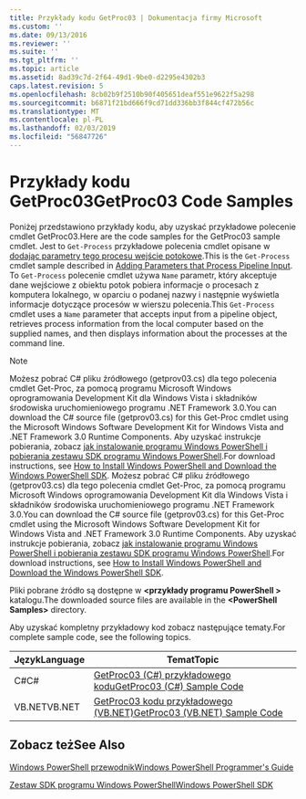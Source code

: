 ```yaml
---
title: Przykłady kodu GetProc03 | Dokumentacja firmy Microsoft
ms.custom: ''
ms.date: 09/13/2016
ms.reviewer: ''
ms.suite: ''
ms.tgt_pltfrm: ''
ms.topic: article
ms.assetid: 8ad39c7d-2f64-49d1-9be0-d2295e4302b3
caps.latest.revision: 5
ms.openlocfilehash: 8cb02b9f2510b90f405651deaf551e9622f5a298
ms.sourcegitcommit: b6871f21bd666f9cd71dd336bb3f844cf472b56c
ms.translationtype: MT
ms.contentlocale: pl-PL
ms.lasthandoff: 02/03/2019
ms.locfileid: "56847726"
---
```

# <a name="getproc03-code-samples"></a><span data-ttu-id="41ef7-102">Przykłady kodu GetProc03</span><span class="sxs-lookup"><span data-stu-id="41ef7-102">GetProc03 Code Samples</span></span>

<span data-ttu-id="41ef7-103">Poniżej przedstawiono przykłady kodu, aby uzyskać przykładowe polecenie cmdlet GetProc03.</span><span class="sxs-lookup"><span data-stu-id="41ef7-103">Here are the code samples for the GetProc03 sample cmdlet.</span></span> <span data-ttu-id="41ef7-104">Jest to `Get-Process` przykładowe polecenia cmdlet opisane w [dodając parametry tego procesu wejście potokowe](../cmdlet/adding-parameters-that-process-pipeline-input.md).</span><span class="sxs-lookup"><span data-stu-id="41ef7-104">This is the `Get-Process` cmdlet sample described in [Adding Parameters that Process Pipeline Input](../cmdlet/adding-parameters-that-process-pipeline-input.md).</span></span> <span data-ttu-id="41ef7-105">To `Get-Process` polecenie cmdlet używa `Name` parametr, który akceptuje dane wejściowe z obiektu potok pobiera informacje o procesach z komputera lokalnego, w oparciu o podanej nazwy i następnie wyświetla informacje dotyczące procesów w wierszu polecenia.</span><span class="sxs-lookup"><span data-stu-id="41ef7-105">This `Get-Process` cmdlet uses a `Name` parameter that accepts input from a pipeline object, retrieves process information from the local computer based on the supplied names, and then displays information about the processes at the command line.</span></span>

> [!NOTE]
> <span data-ttu-id="41ef7-106">Możesz pobrać C# pliku źródłowego (getprov03.cs) dla tego polecenia cmdlet Get-Proc, za pomocą programu Microsoft Windows oprogramowania Development Kit dla Windows Vista i składników środowiska uruchomieniowego programu .NET Framework 3.0.</span><span class="sxs-lookup"><span data-stu-id="41ef7-106">You can download the C# source file (getprov03.cs) for this Get-Proc cmdlet using the Microsoft Windows Software Development Kit for Windows Vista and .NET Framework 3.0 Runtime Components.</span></span> <span data-ttu-id="41ef7-107">Aby uzyskać instrukcje pobierania, zobacz [jak instalowanie programu Windows PowerShell i pobierania zestawu SDK programu Windows PowerShell](/powershell/developer/installing-the-windows-powershell-sdk).</span><span class="sxs-lookup"><span data-stu-id="41ef7-107">For download instructions, see [How to Install Windows PowerShell and Download the Windows PowerShell SDK](/powershell/developer/installing-the-windows-powershell-sdk).</span></span>
> <span data-ttu-id="41ef7-108">Możesz pobrać C# pliku źródłowego (getprov03.cs) dla tego polecenia cmdlet Get-Proc, za pomocą programu Microsoft Windows oprogramowania Development Kit dla Windows Vista i składników środowiska uruchomieniowego programu .NET Framework 3.0.</span><span class="sxs-lookup"><span data-stu-id="41ef7-108">You can download the C# source file (getprov03.cs) for this Get-Proc cmdlet using the Microsoft Windows Software Development Kit for Windows Vista and .NET Framework 3.0 Runtime Components.</span></span> <span data-ttu-id="41ef7-109">Aby uzyskać instrukcje pobierania, zobacz [jak instalowanie programu Windows PowerShell i pobierania zestawu SDK programu Windows PowerShell](/powershell/developer/installing-the-windows-powershell-sdk).</span><span class="sxs-lookup"><span data-stu-id="41ef7-109">For download instructions, see [How to Install Windows PowerShell and Download the Windows PowerShell SDK](/powershell/developer/installing-the-windows-powershell-sdk).</span></span>
>
> <span data-ttu-id="41ef7-110">Pliki pobrane źródło są dostępne w  **\<przykłady programu PowerShell >** katalogu.</span><span class="sxs-lookup"><span data-stu-id="41ef7-110">The downloaded source files are available in the **\<PowerShell Samples>** directory.</span></span>

<span data-ttu-id="41ef7-111">Aby uzyskać kompletny przykładowy kod zobacz następujące tematy.</span><span class="sxs-lookup"><span data-stu-id="41ef7-111">For complete sample code, see the following topics.</span></span>

|<span data-ttu-id="41ef7-112">Język</span><span class="sxs-lookup"><span data-stu-id="41ef7-112">Language</span></span>|<span data-ttu-id="41ef7-113">Temat</span><span class="sxs-lookup"><span data-stu-id="41ef7-113">Topic</span></span>|
|--------------|-----------|
|<span data-ttu-id="41ef7-114">C#</span><span class="sxs-lookup"><span data-stu-id="41ef7-114">C#</span></span>|[<span data-ttu-id="41ef7-115">GetProc03 (C#) przykładowego kodu</span><span class="sxs-lookup"><span data-stu-id="41ef7-115">GetProc03 (C#) Sample Code</span></span>](./getproc03-csharp-sample-code.md)|
|<span data-ttu-id="41ef7-116">VB.NET</span><span class="sxs-lookup"><span data-stu-id="41ef7-116">VB.NET</span></span>|[<span data-ttu-id="41ef7-117">GetProc03 kodu przykładowego (VB.NET)</span><span class="sxs-lookup"><span data-stu-id="41ef7-117">GetProc03 (VB.NET) Sample Code</span></span>](./getproc03-vb-net-sample-code.md)|

## <a name="see-also"></a><span data-ttu-id="41ef7-118">Zobacz też</span><span class="sxs-lookup"><span data-stu-id="41ef7-118">See Also</span></span>

[<span data-ttu-id="41ef7-119">Windows PowerShell przewodnik</span><span class="sxs-lookup"><span data-stu-id="41ef7-119">Windows PowerShell Programmer's Guide</span></span>](./windows-powershell-programmer-s-guide.md)

[<span data-ttu-id="41ef7-120">Zestaw SDK programu Windows PowerShell</span><span class="sxs-lookup"><span data-stu-id="41ef7-120">Windows PowerShell SDK</span></span>](../windows-powershell-reference.md)